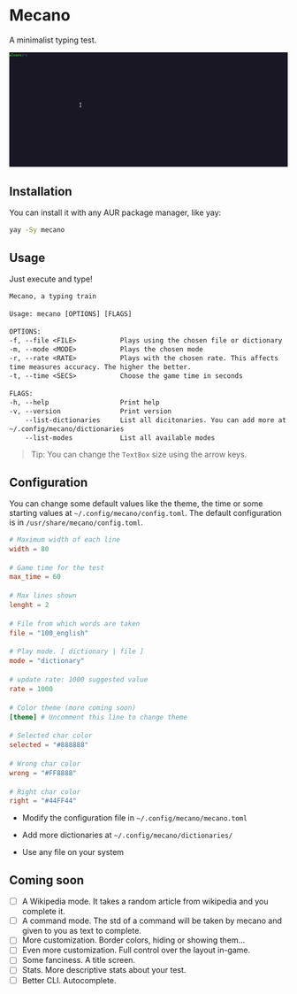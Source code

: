 # Mecano

A minimalist typing test.

![Live Preview](https://github.com/alvarojsino813/mecano/blob/main/assets/mecano.gif)

## Installation

You can install it with any AUR package manager, like yay:

```bash
yay -Sy mecano
```

## Usage

Just execute and type!

```
Mecano, a typing train

Usage: mecano [OPTIONS] [FLAGS]

OPTIONS:
-f, --file <FILE>           Plays using the chosen file or dictionary
-m, --mode <MODE>           Plays the chosen mode
-r, --rate <RATE>           Plays with the chosen rate. This affects time measures accuracy. The higher the better.
-t, --time <SECS>           Choose the game time in seconds

FLAGS:
-h, --help                  Print help
-v, --version               Print version 
    --list-dictionaries     List all dicitonaries. You can add more at ~/.config/mecano/dictionaries
    --list-modes            List all available modes
```

> Tip: You can change the `TextBox` size using the arrow keys.

## Configuration

You can change some default values like the theme, the time or some starting values at `~/.config/mecano/config.toml`.
The default configuration is in `/usr/share/mecano/config.toml`.

```toml
# Maximum width of each line
width = 80

# Game time for the test
max_time = 60

# Max lines shown
lenght = 2

# File from which words are taken
file = "100_english"

# Play mode. [ dictionary | file ]
mode = "dictionary"

# update rate: 1000 suggested value
rate = 1000

# Color theme (more coming soon)
[theme] # Uncomment this line to change theme

# Selected char color
selected = "#888888"

# Wrong char color
wrong = "#FF8888"

# Right char color
right = "#44FF44"
```

- Modify the configuration file in `~/.config/mecano/mecano.toml`

- Add more dictionaries at `~/.config/mecano/dictionaries/`

- Use any file on your system

## Coming soon

- [ ] A Wikipedia mode. It takes a random article from wikipedia and you complete it.
- [ ] A command mode. The std of a command will be taken by mecano and given to you as text to complete.
- [ ] More customization. Border colors, hiding or showing them...
- [ ] Even more customization. Full control over the layout in-game.
- [ ] Some fanciness. A title screen.
- [ ] Stats. More descriptive stats about your test.
- [ ] Better CLI. Autocomplete.
